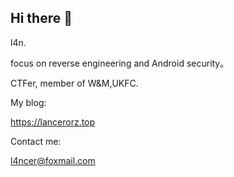 ## Hi there 👋

l4n. 

focus on reverse engineering and Android security。

CTFer, member of W&M,UKFC.



My blog:

https://lancerorz.top

Contact me: 

l4ncer@foxmail.com





<!--
**lancer0rz/lancer0rz** is a ✨ _special_ ✨ repository because its `README.md` (this file) appears on your GitHub profile.

Here are some ideas to get you started:

- 🔭 I’m currently working on ...
- 🌱 I’m currently learning ...
- 👯 I’m looking to collaborate on ...
- 🤔 I’m looking for help with ...
- 💬 Ask me about ...
- 📫 How to reach me: ...
- 😄 Pronouns: ...
- ⚡ Fun fact: ...
-->
